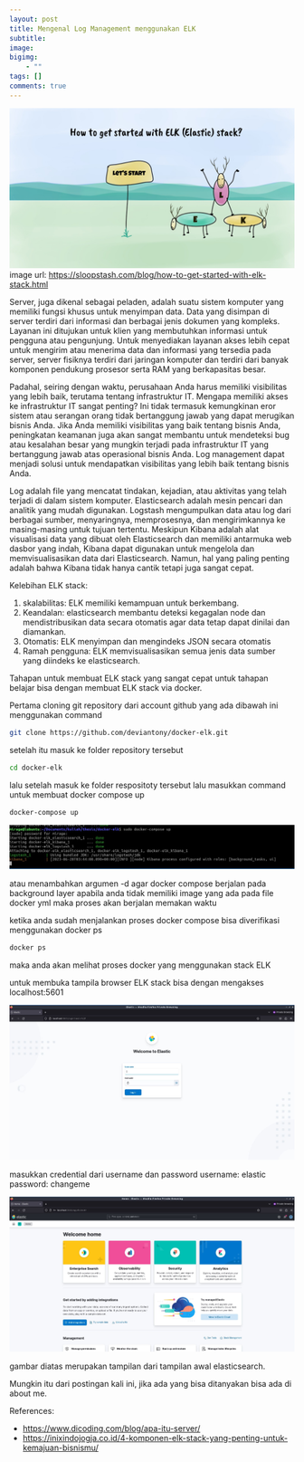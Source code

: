 ```yaml
---
layout: post
title: Mengenal Log Management menggunakan ELK
subtitle: 
image: 
bigimg: 
    - ""
tags: []
comments: true
---
```


![banner](../img/elk/elk.jpg)
image url: https://sloopstash.com/blog/how-to-get-started-with-elk-stack.html

Server, juga dikenal sebagai peladen, adalah suatu sistem komputer yang memiliki fungsi khusus untuk menyimpan data. Data yang disimpan di server terdiri dari informasi dan berbagai jenis dokumen yang kompleks. Layanan ini ditujukan untuk klien yang membutuhkan informasi untuk pengguna atau pengunjung. Untuk menyediakan layanan akses lebih cepat untuk mengirim atau menerima data dan informasi yang tersedia pada server, server fisiknya terdiri dari jaringan komputer dan terdiri dari banyak komponen pendukung prosesor serta RAM yang berkapasitas besar.

Padahal, seiring dengan waktu, perusahaan Anda harus memiliki visibilitas yang lebih baik, terutama tentang infrastruktur IT. Mengapa memiliki akses ke infrastruktur IT sangat penting? Ini tidak termasuk kemungkinan eror sistem atau serangan orang tidak bertanggung jawab yang dapat merugikan bisnis Anda. Jika Anda memiliki visibilitas yang baik tentang bisnis Anda, peningkatan keamanan juga akan sangat membantu untuk mendeteksi bug atau kesalahan besar yang mungkin terjadi pada infrastruktur IT yang bertanggung jawab atas operasional bisnis Anda. Log management dapat menjadi solusi untuk mendapatkan visibilitas yang lebih baik tentang bisnis Anda. 

Log adalah file yang mencatat tindakan, kejadian, atau aktivitas yang telah terjadi di dalam sistem komputer. Elasticsearch adalah mesin pencari dan analitik yang mudah digunakan. Logstash mengumpulkan data atau log dari berbagai sumber, menyaringnya, memprosesnya, dan mengirimkannya ke masing-masing untuk tujuan tertentu. Meskipun Kibana adalah alat visualisasi data yang dibuat oleh Elasticsearch dan memiliki antarmuka web dasbor yang indah, Kibana dapat digunakan untuk mengelola dan memvisualisasikan data dari Elasticsearch. Namun, hal yang paling penting adalah bahwa Kibana tidak hanya cantik tetapi juga sangat cepat.

Kelebihan ELK stack:
1. skalabilitas: ELK memiliki kemampuan untuk
berkembang.
2. Keandalan: elasticsearch membantu deteksi
kegagalan node dan mendistribusikan data
secara otomatis agar data tetap dapat dinilai dan
diamankan.
3. Otomatis: ELK menyimpan dan mengindeks
JSON secara otomatis
4. Ramah pengguna: ELK memvisualisasikan
semua jenis data sumber yang diindeks ke
elasticsearch.

Tahapan untuk membuat ELK stack yang sangat cepat untuk tahapan belajar bisa dengan membuat ELK stack via docker.

Pertama cloning git repository dari account github yang ada dibawah ini menggunakan command
```bash
git clone https://github.com/deviantony/docker-elk.git
```

setelah itu masuk ke folder repository tersebut
```bash
cd docker-elk
```

lalu setelah masuk ke folder respositoty tersebut lalu masukkan command untuk membuat docker compose up

```bash
docker-compose up
```

![cli elk](../img/elk/elk-cli.jpg)

atau menambahkan argumen -d agar docker compose berjalan pada background layer
apabila anda tidak memiliki image yang ada pada file docker yml maka proses akan berjalan memakan waktu


ketika anda sudah menjalankan proses docker compose bisa diverifikasi menggunakan docker ps

```bash
docker ps
```

maka anda akan melihat proses docker yang menggunakan stack ELK


untuk membuka tampila browser ELK stack
bisa dengan mengakses localhost:5601

![tampilan](../img/elk/tampilan-login-screen.jpg)


masukkan credential dari username dan password
username: elastic
password: changeme

![homescreen](../img/elk/homescreen-elk.jpg)

gambar diatas merupakan tampilan dari tampilan awal elasticsearch.


Mungkin itu dari postingan kali ini, jika ada yang bisa ditanyakan bisa ada di about me.


References:
- https://www.dicoding.com/blog/apa-itu-server/
- https://inixindojogja.co.id/4-komponen-elk-stack-yang-penting-untuk-kemajuan-bisnismu/